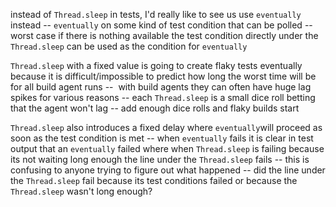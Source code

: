 

instead of `Thread.sleep` in tests, I'd really like to see us use `eventually` instead -- `eventually` on some kind of test condition that can be polled -- worst case if there is nothing available the test condition directly under the `Thread.sleep` can be used as the condition for `eventually` 

`Thread.sleep` with a fixed value is going to create flaky tests eventually because it is difficult/impossible to predict how long the worst time will be for all build agent runs --  with build agents they can often have huge lag spikes for various reasons -- each `Thread.sleep` is a small dice roll betting that the agent won't lag -- add enough dice rolls and flaky builds start

`Thread.sleep` also introduces a fixed delay where `eventually`will proceed as soon as the test condition is met -- when `eventually` fails it is clear in test output that an `eventually` failed where when `Thread.sleep` is failing because its not waiting long enough the line under the `Thread.sleep` fails -- this is confusing to anyone trying to figure out what happened -- did the line under the `Thread.sleep` fail because its test conditions failed or because the `Thread.sleep` wasn't long enough?